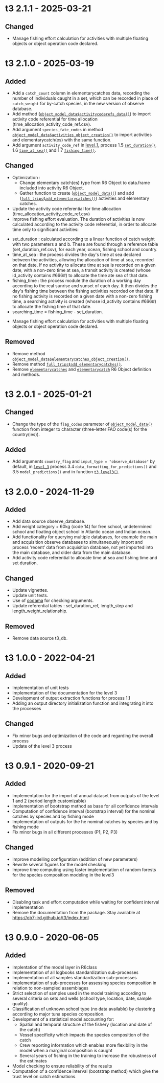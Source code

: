 # t3 2.1.1 - 2025-03-21

## Changed
* Manage  fishing effort calculation for activities with multiple floating objects or object operation code declared.

# t3 2.1.0 - 2025-03-19

## Added
* Add a `catch_count` column in elementarycatches data, recording the number of individuals caught in a set, which can be recorded in place of `catch_weight` for by-catch species, in the new version of observe database.  
* Add method ([`object_model_data$activitycoderefs_data()`](https://ob7-ird.github.io/t3/reference/object_model_data.html#method-object_model_data-activitycoderefs_data)) to import activity code referential for time allocation (time_allocation_activity_code_ref.csv).
* Add argument `species_fate_codes` in method [`object_model_data$activities_object_creation()`](https://ob7-ird.github.io/t3/reference/object_model_data.html#method-object_model_data-activities_object_creation) to import activities and elementarycatch(es) with the same function. 
* Add argument `activity_code_ref` in [level_1](https://ob7-ird.github.io/t3/articles/level_1.html), process 1.5 [`set_duration()`](https://ob7-ird.github.io/t3/reference/full_trips.html#method-full_trips-set_duration-), 1.6 [`time_at_sea()`](https://ob7-ird.github.io/t3/reference/full_trips.html#method-time-at-sea-) and 1.7 [`fishing_time()`](https://ob7-ird.github.io/t3/reference/full_trips.html#method-fishing-time-).

## Changed
* Optimization : 
  - Change elementary catch(es) type from R6 Object to data.frame included into activity R6 Object.
  - Gather function to create ([`object_model_data()`](https://ob7-ird.github.io/t3/reference/object_model_data.html)) and add ([`full_trips$add_elementarycatches()`](https://ob7-ird.github.io/t3/reference/full_trips.html)) activities and elementary catches.
* Update the activity code referential for time allocation (time_allocation_activity_code_ref.csv)
* Improve fishing effort evaluation. The duration of activities is now calculated according to the activity code referential, in order to allocate time only to significant activities:
 - set_duration : calculated according to a linear function of catch weight with two parameters a and b. These are found through a reference table (set_duration_ref.csv), for each year, ocean, fishing school and country. 
 - time_at_sea : the process divides the day's time at sea declared between the activities, allowing the allocation of time at sea, recorded on that date. If no activity to allocate time at sea is recorded on a given date, with a non-zero time at sea, a transit activity is created (whose id_activity contains #666#) to allocate the time ate sea of that date.
 - fishing_time : the process module the duration of a working day according to the real sunrise and sunset of each day. It then divides the day's fishing time between the fishing activities recorded on that date. If no fishing activity is recorded on a given date with a non-zero fishing time, a searching activity is created (whose id_activity contains #666#) to allocate the fishing time of that date.
 - searching_time = fishing_time - set_duration.
* Manage  fishing effort calculation for activities with multiple floating objects or object operation code declared.
 
## Removed 
* Remove method [`object_model_data$elementarycatches_object_creation()`](https://ob7-ird.github.io/t3/reference/object_model_data.html#method-object_model_data-elementarycatches_object_creation).
* Remove method [`full_trips$add_elementarycatches()`](https://ob7-ird.github.io/t3/reference/full_trips.html#method-full_trips-add_elementarycatches).
* Remove [`elementarycatches`](https://ob7-ird.github.io/t3/reference/elementarycatches.html) and [`elementarycatch`](https://ob7-ird.github.io/t3/reference/elementarycatch.html) R6 Object definition and methods. 

# t3 2.0.1 - 2025-01-21

## Changed
* Change the type of the `flag_codes` parameter of [`object_model_data()`](https://ob7-ird.github.io/t3/reference/object_model_data.html) function from integer to character (three-letter FAO code(s) for the country(ies)). 

## Added
* Add arguments `country_flag` and `input_type = "observe_database"` by default, in [`level_3`](https://ob7-ird.github.io/t3/articles/level_3.html) process 3.4 `data_formatting_for_predictions()` and 3.5 `model_predictions()` and in function [`t3_level3()`](https://ob7-ird.github.io/t3/reference/t3_level3.html).

# t3 2.0.0 - 2024-11-29

## Added
* Add data source observe_database.
* Add weight category + 60kg (code 14) for free school, undetermined school and floating object school in Atlantic ocean and Indian ocean.
* Add functionality for querying multiple databases, for example the main and acquisition observe databases to simultaneously import and process ‘recent’ data from acquisition database, not yet imported into the main database, and older data from the main database.
* Add activity code referential to allocate time at sea and fishing time and set duration.

## Changed
* Update vignettes. 
* Update unit tests.
* Use of [codama](https://ob7-ird.github.io/codama/) for checking arguments.
* Update referential tables : set_duration_ref, length_step and length_weight_relationship.

## Removed 
* Remove data source t3_db. 

# t3 1.0.0 - 2022-04-21

## Added
* Implementation of unit tests
* Implementation of the documentation for the level 3
* Development of output extraction functions for process 1.1
* Adding an output directory initialization function and integrating it into the processes

## Changed
* Fix minor bugs and optimization of the code and regarding the overall process
* Update of the level 3 process

# t3 0.9.1 - 2020-09-21

## Added
* Implementation for the import of annual dataset from outputs of the level 1 and 2 (period length customizable)
* Implementation of bootstrap method as base for all confidence intervals
* Computation of confidence interval (bootstrap interval) for the nominal catches by species and by fishing mode
* Implementation of outputs for the he nominal catches by species and by fishing mode
* Fix minor bugs in all different processes (P1, P2, P3)

## Changed
* Improve modelling configuration (addition of new parameters)
* Rewrite several figures for the model checking
* Improve time computing using faster implementation of random forests for the species composition modeling in the level3 

## Removed
* Disabling task and effort computation while waiting for confident interval implementation
* Remove the documentation from the package. Stay available at https://ob7-ird.github.io/t3/index.html

# t3 0.9.0 - 2020-06-05

## Added
* Implentation of the model layer in R6class
* Implementation of all logbooks standardization sub-processes
* Implementation of all samples standardization sub-processes
* Implementation of sub-processes for assessing species composition in relation to non-sampled assemblages
* Strict selection of samples used in the model training according to several criteria on sets and wells (school type, location, date, sample quality).      
* Classification of unknown school type (no data available) by clustering according to major tuna species composition.      
* Development of a statistical model accounting for:
    - Spatial and temporal structure of the fishery (location and date of the catch)
    - Vessel specificity which impacts the species composition of the catch
    - Crew reporting information which enables more flexibility in the model when a marginal composition is caught
    - Several years of fishing in the training to increase the robustness of the estimates
* Model checking to ensure reliability of the results
* Computation of a confidence interval (bootstrap method) which give the trust level on catch estimations
